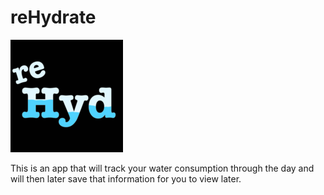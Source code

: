 # reHydrate 
![](/reHydrate/Assets.xcassets/AppIcon.appiconset/reHydrate%20180.png)

This is an app that will track your water consumption through the day and will then later save that information for you to view later.

